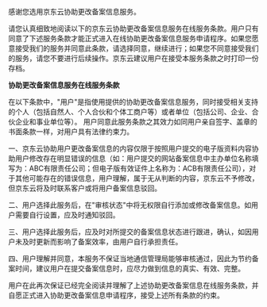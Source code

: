 感谢您选用京东云协助更改备案信息服务。

请您认真细致地阅读以下的京东云协助更改备案信息服务在线服务条款。用户只有同意了下述服务条款才能正式进入在线协助更改备案信息服务申请程序。如果您愿意接受我们的服务并同意此条款，请选择同意，继续进行；如果您不同意接受我们的服务，请您不要进行后续操作。京东云建议用户在接受本服务条款之时打印一份存档。

**协助更改备案信息服务在线服务条款**

在以下条款中，"用户"是指使用提供的协助更改备案信息服务，同时接受相关支持的个人（包括自然人、个人合伙和个体工商户等）或者单位（包括公司、企业、合伙企业和事业单位等）。 用户同意此服务条款之其效力如同用户亲自签字、盖章的书面条款一样，对用户具有法律约束力。

一、京东云协助用户更改备案信息的内容仅限于按照用户提交的电子版资料内容协助用户修改存在明显错误的信息（如：用户提交的网站备案信息中主办单位名称填写为：ABC有限责任公司；但电子版有效证件上名称为：ACB有限责任公司），对于其他可能存在的错误信息，用户理解，属于无从判断的内容，京东云不予修改，但京东云将及时联系客户或将用户备案信息驳回。

二、用户选择此服务后，在"审核状态"中将无权限自行添加或修改备案信息。如用户需要自行设置，应及时通知驳回。

三、用户选择此服务后，应及时对所提交的备案信息状态进行跟进，确认，如因用户未及时更新而影响了备案效率，由用户自行承担责任。

四、用户理解并同意，本服务不保证当地通信管理局能够审核通过，因此为节约备案时间，建议用户在提交备案信息时，应尽力做到信息的真实、有效、完整。

用户在此再次保证已经完全阅读并理解了上述协助更改备案信息在线服务条款，并自愿正式进入协助更改备案信息申请程序，接受上述所有条款的约束。
